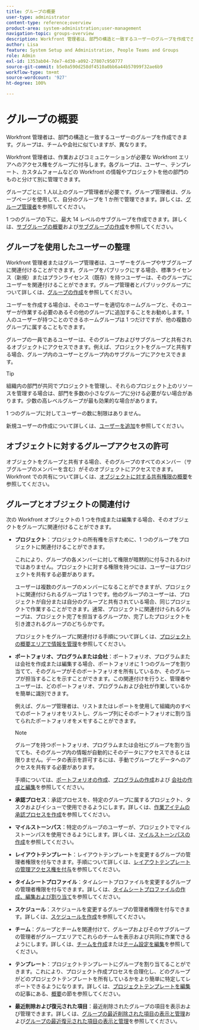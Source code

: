 ```yaml
---
title: グループの概要
user-type: administrator
content-type: reference;overview
product-area: system-administration;user-management
navigation-topic: groups-overview
description: Workfront 管理者は、部門の構造と一致するユーザーのグループを作成できます。グループは、チームや会社に似ていますが、異なります。
author: Lisa
feature: System Setup and Administration, People Teams and Groups
role: Admin
exl-id: 1353ab04-7de7-4d30-a092-27807c950777
source-git-commit: b5e0a590d258df4510a0bb6a44b57099f32ae6b9
workflow-type: tm+mt
source-wordcount: '927'
ht-degree: 100%

---
```


# グループの概要

<!-- Audited: 01/2024 -->

Workfront 管理者は、部門の構造と一致するユーザーのグループを作成できます。グループは、チームや会社に似ていますが、異なります。

Workfront 管理者は、作業およびコミュニケーションが必要な Workfront エリアへのアクセス権をグループに付与します。各グループは、ユーザー、テンプレート、カスタムフォームなどの Workfront の情報やプロジェクトを他の部門のものと分けて別に管理できます。

グループごとに 1 人以上のグループ管理者が必要です。グループ管理者は、グループページを使用して、自分のグループを 1 か所で管理できます。詳しくは、[グループ管理者](../../../administration-and-setup/manage-groups/group-roles/group-administrators.md)を参照してください。

1 つのグループの下に、最大 14 レベルのサブグループを作成できます。詳しくは、[サブグループの概要](../../../administration-and-setup/manage-groups/groups-overview/subgroups.md)および[サブグループの作成](../../../administration-and-setup/manage-groups/create-and-manage-subgroups/create-a-subgroup.md)を参照してください。

## グループを使用したユーザーの整理

Workfront 管理者またはグループ管理者は、ユーザーをグループやサブグループに関連付けることができます。グループをパブリックにする場合、標準ライセンス（新規）またはプランライセンス（既存）を持つユーザーは、そのグループにユーザーを関連付けることができます。グループ管理者とパブリックグループについて詳しくは、[グループの作成](../../../administration-and-setup/manage-groups/create-and-manage-groups/create-a-group.md)を参照してください。

ユーザーを作成する場合は、そのユーザーを適切なホームグループと、そのユーザーが作業する必要のあるその他のグループに追加することをお勧めします。1 人のユーザーが持つことのできるホームグループは 1 つだけですが、他の複数のグループに属することもできます。

グループの一員であるユーザーは、そのグループおよびサブグループと共有されるオブジェクトにアクセスできます。例えば、プロジェクトをグループと共有する場合、グループ内のユーザーとグループ内のサブグループにアクセスできます。

>[!TIP]
>
>組織内の部門が共同でプロジェクトを管理し、それらのプロジェクト上のリソースを管理する場合は、部門を多数の小さなグループに分ける必要がない場合があります。少数の高レベルグループが最も効果的な場合があります。

1 つのグループに対してユーザーの数に制限はありません。

新規ユーザーの作成について詳しくは、[ユーザーを追加](../../../administration-and-setup/add-users/add-users.md)を参照してください。

## オブジェクトに対するグループアクセスの許可

オブジェクトをグループと共有する場合、そのグループのすべてのメンバー（サブグループのメンバーを含む）がそのオブジェクトにアクセスできます。Workfront での共有について詳しくは、[オブジェクトに対する共有権限の概要](../../../workfront-basics/grant-and-request-access-to-objects/sharing-permissions-on-objects-overview.md)を参照してください。

## グループとオブジェクトの関連付け

次の Workfront オブジェクトの 1 つを作成または編集する場合、そのオブジェクトをグループに関連付けることができます。

* **プロジェクト**：プロジェクトの所有権を示すために、1 つのグループをプロジェクトに関連付けることができます。

  これにより、グループの各メンバーに対して権限が暗黙的に付与されるわけではありません。プロジェクトに対する権限を持つには、ユーザーはプロジェクトを共有する必要があります。

  ユーザーは複数のグループのメンバーになることができますが、プロジェクトに関連付けられるグループは 1 つです。他のグループのユーザーは、プロジェクトが自分または自分のグループと共有されている場合、同じプロジェクトで作業することができます。通常、プロジェクトに関連付けられるグループは、プロジェクト完了を担当するグループか、完了したプロジェクトを引き渡されるグループのどちらかです。

  プロジェクトをグループに関連付ける手順について詳しくは、[プロジェクトの概要エリアで情報を管理](../../../manage-work/projects/manage-projects/understand-project-overview-area.md)を参照してください。

* **ポートフォリオ、プログラムまたは会社**：ポートフォリオ、プログラムまたは会社を作成または編集する場合、ポートフォリオに 1 つのグループを割り当てて、そのグループがそのポートフォリオを所有しているか、そのグループが担当することを示すことができます。この関連付けを行うと、管理者やユーザーは、どのポートフォリオ、プログラムおよび会社が作業しているかを簡単に識別できます。

  例えば、グループ管理者は、リストまたはレポートを使用して組織内のすべてのポートフォリオをリストし、グループ列にそのポートフォリオに割り当てられたポートフォリオをメモすることができます。

  >[!NOTE]
  >
  >グループを持つポートフォリオ、プログラムまたは会社にグループを割り当てても、そのグループ内の情報が自動的にそのデータにアクセスできるとは限りません。データの表示を許可するには、手動でグループとデータへのアクセスを共有する必要があります。

  手順については、[ポートフォリオの作成](../../../manage-work/portfolios/create-and-manage-portfolios/create-portfolios.md)、[プログラムの作成](../../../manage-work/portfolios/create-and-manage-programs/create-program.md)および [会社の作成と編集](../../../administration-and-setup/set-up-workfront/organizational-setup/create-and-edit-companies.md)を参照してください。

* **承認プロセス**：承認プロセスを、特定のグループに属するプロジェクト、タスクおよびイシューで使用できるようにします。詳しくは、[作業アイテムの承認プロセスを作成](../../../administration-and-setup/customize-workfront/configure-approval-milestone-processes/create-approval-processes.md)を参照してください。
* **マイルストーンパス**：特定のグループのユーザーが、プロジェクトでマイルストーンパスを使用できるようにします。詳しくは、[マイルストーンパスの作成](../../../administration-and-setup/customize-workfront/configure-approval-milestone-processes/create-milestone-path.md)を参照してください。
* **レイアウトテンプレート**：レイアウトテンプレートを変更するグループの管理者権限を付与できます。手順について詳しくは、[レイアウトテンプレートの管理アクセス権を付与](../../../administration-and-setup/customize-workfront/use-layout-templates/grant-admin-access-layout-template.md)を参照してください。

* **タイムシートプロファイル**：タイムシートプロファイルを変更するグループの管理者権限を付与できます。詳しくは、[タイムシートプロファイルの作成、編集および割り当て](../../../timesheets/create-and-manage-timesheets/create-timesheet-profiles.md)を参照してください。

* **スケジュール**：スケジュールを変更するグループの管理者権限を付与できます。詳しくは、[スケジュールを作成](../../../administration-and-setup/set-up-workfront/configure-timesheets-schedules/create-schedules.md)を参照してください。
* **チーム**：グループとチームを関連付けて、グループおよびそのサブグループの管理者がグループエリアでこれらのチームを表示および共同に作業できるようにします。詳しくは、[チームを作成](../../../people-teams-and-groups/create-and-manage-teams/create-a-team.md)または[チーム設定を編集](../../../people-teams-and-groups/create-and-manage-teams/edit-team-settings.md)を参照してください。
* **テンプレート**：プロジェクトテンプレートにグループを割り当てることができます。これにより、プロジェクト作成プロセスを合理化し、どのグループがどのプロジェクトテンプレートを所有しているかをより簡単に特定してレポートできるようになります。詳しくは、[プロジェクトテンプレートを編集](../../../manage-work/projects/create-and-manage-templates/edit-templates.md)の記事にある、[概要](../../../manage-work/projects/create-and-manage-templates/edit-templates.md#overview)の節を参照してください。

* **最近削除および復元された項目**：最近削除されたグループの項目を表示および管理できます。詳しくは、[グループの最近削除された項目の表示と管理](../../../administration-and-setup/manage-groups/work-with-group-objects/view-manage-groups-recently-deleted-objects.md)および[グループの最近復元された項目の表示と管理](../../../administration-and-setup/manage-groups/work-with-group-objects/view-manage-groups-recently-restored-objects.md)を参照してください。
